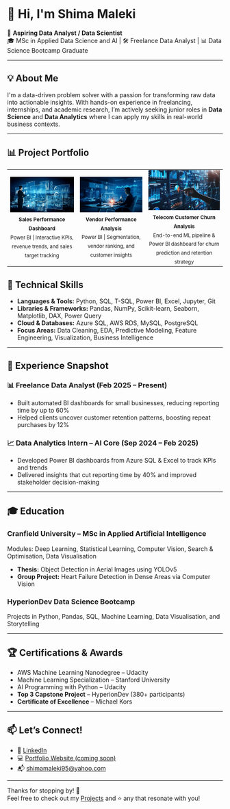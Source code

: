 # 👋 Hi, I'm Shima Maleki

🎯 **Aspiring Data Analyst / Data Scientist**  
🎓 MSc in Applied Data Science and AI | 🛠️ Freelance Data Analyst | 📊 Data Science Bootcamp Graduate  

---

## 💡 About Me

I'm a data-driven problem solver with a passion for transforming raw data into actionable insights. With hands-on experience in freelancing, internships, and academic research, I’m actively seeking junior roles in **Data Science** and **Data Analytics** where I can apply my skills in real-world business contexts.

---

## 📊 Project Portfolio

<table>
  <tr>
    <td align="center">
      <img src="./images/image2.png" width="350"/><br/>
      <sub>
        <strong>Sales Performance Dashboard</strong><br/>
        Power BI | Interactive KPIs, revenue trends, and sales target tracking
      </sub>
    </td>
    <td align="center">
      <img src="./images/image3.png" width="350"/><br/>
      <sub>
        <strong>Vendor Performance Analysis</strong><br/>
        Power BI | Segmentation, vendor ranking, and customer insights
      </sub>
    </td>
    <td align="center">
      <img src="./images/portfolio1.png" width="350"/><br/>
      <sub>
        <strong>Telecom Customer Churn Analysis</strong><br/>
        End-to-end ML pipeline & Power BI dashboard for churn prediction and retention strategy
      </sub>
    </td>
  </tr>
</table>


## 🔧 Technical Skills

- **Languages & Tools:** Python, SQL, T-SQL, Power BI, Excel, Jupyter, Git  
- **Libraries & Frameworks:** Pandas, NumPy, Scikit-learn, Seaborn, Matplotlib, DAX, Power Query  
- **Cloud & Databases:** Azure SQL, AWS RDS, MySQL, PostgreSQL  
- **Focus Areas:** Data Cleaning, EDA, Predictive Modeling, Feature Engineering, Visualization, Business Intelligence  

---

## 💼 Experience Snapshot

### 📊 Freelance Data Analyst (Feb 2025 – Present)
- Built automated BI dashboards for small businesses, reducing reporting time by up to 60%
- Helped clients uncover customer retention patterns, boosting repeat purchases by 12%

### 📈 Data Analytics Intern – AI Core (Sep 2024 – Feb 2025)
- Developed Power BI dashboards from Azure SQL & Excel to track KPIs and trends
- Delivered insights that cut reporting time by 40% and improved stakeholder decision-making

---

## 🎓 Education

### Cranfield University – MSc in Applied Artificial Intelligence  
Modules: Deep Learning, Statistical Learning, Computer Vision, Search & Optimisation, Data Visualisation  
- **Thesis:** Object Detection in Aerial Images using YOLOv5  
- **Group Project:** Heart Failure Detection in Dense Areas via Computer Vision

### HyperionDev Data Science Bootcamp  
Projects in Python, Pandas, SQL, Machine Learning, Data Visualisation, and Storytelling

---

## 🏆 Certifications & Awards

- AWS Machine Learning Nanodegree – Udacity  
- Machine Learning Specialization – Stanford University  
- AI Programming with Python – Udacity  
- **Top 3 Capstone Project** – HyperionDev (380+ participants)  
- **Certificate of Excellence** – Michael Kors  

---

## 📫 Let’s Connect!

- 💼 [LinkedIn](https://www.linkedin.com/in/malekishima/)  
- 💻 [Portfolio Website (coming soon)](#) 
- 📬 shimamaleki95@yahoo.com  

---

Thanks for stopping by! 🚀  
Feel free to check out my [Projects](#) and ⭐️ any that resonate with you!

